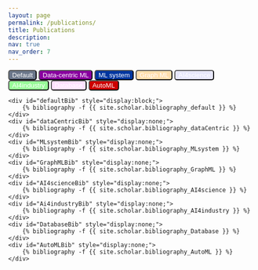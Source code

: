 ```yaml
---
layout: page
permalink: /publications/
title: Publications
description: 
nav: true
nav_order: 7
---
```

<!-- _pages/publications.md -->
<div class="publications">
    <!-- <div>machine learning</div> -->
    <button style="display: inline-block; background-color: #6A7689; color: #FFFFFF; border-radius: 5px; outline: none;" 
    onclick="changeBibliography('defaultBib')">
        Default
    </button>
    <button style="display: inline-block; background-color: #89009F; color: #FFFFFF; border-radius: 5px; outline: none;" 
    onclick="changeBibliography('dataCentricBib')">
        Data-centric ML
    </button>
    <button style="display: inline-block; background-color: #00369f; color: #FFFFFF; border-radius: 5px; outline: none;" 
    onclick="changeBibliography('MLsystemBib')">
        ML system
    </button>
    <button style="display: inline-block; background-color: #ffdead; color: #FFFFFF; border-radius: 5px; outline: none;" 
    onclick="changeBibliography('GraphMLBib')">
        Graph ML
    </button>
    <button style="display: inline-block; background-color: #e6e6fa; color: #FFFFFF; border-radius: 5px; outline: none;" 
    onclick="changeBibliography('AI4scienceBib')">
        AI4science
    </button>
    <button style="display: inline-block; background-color: #98fb98; color: #FFFFFF; border-radius: 5px; outline: none;" 
    onclick="changeBibliography('AI4industryBib')">
        AI4industry
    </button>
    <button style="display: inline-block; background-color: #ffe1ff; color: #FFFFFF; border-radius: 5px; outline: none;" 
    onclick="changeBibliography('DatabaseBib')">
        Database
    </button>
    <button style="display: inline-block; background-color: #cd0000; color: #FFFFFF; border-radius: 5px; outline: none;" 
    onclick="changeBibliography('AutoMLBib')">
        AutoML
    </button>
    
    <div id="defaultBib" style="display:block;">
        {% bibliography -f {{ site.scholar.bibliography_default }} %}
    </div>
    <div id="dataCentricBib" style="display:none;">
        {% bibliography -f {{ site.scholar.bibliography_dataCentric }} %}
    </div>
    <div id="MLsystemBib" style="display:none;">
        {% bibliography -f {{ site.scholar.bibliography_MLsystem }} %}
    </div>
    <div id="GraphMLBib" style="display:none;">
        {% bibliography -f {{ site.scholar.bibliography_GraphML }} %}
    </div>
    <div id="AI4scienceBib" style="display:none;">
        {% bibliography -f {{ site.scholar.bibliography_AI4science }} %}
    </div>
    <div id="Ai4industryBib" style="display:none;">
        {% bibliography -f {{ site.scholar.bibliography_AI4industry }} %}
    </div>
    <div id="DatabaseBib" style="display:none;">
        {% bibliography -f {{ site.scholar.bibliography_Database }} %}
    </div>
    <div id="AutoMLBib" style="display:none;">
        {% bibliography -f {{ site.scholar.bibliography_AutoML }} %}
    </div>
</div>

<script>
    /*
    var button_choice = 'defaultBib';
    function changeBibliography(choice) {
        // 根据需要修改 site.scholar.bibliography 的值
        if (choice === 'dataCentricBib') {
            document.getElementById("dataCentricBib").style.display = "block"; // 显示选中元素
            // 其余均隐藏
            document.getElementById("defaultBib").style.display = "none";
            document.getElementById("MLsystmeBib").style.display = "none";
            document.getElementById("GraphMLBib").style.display = "none";
            document.getElementById("AI4scienceBib").style.display = "none";
        } else if (choice === 'physRevBib') {
            document.getElementById("physRevBib").style.display = "block"; // 显示选中元素
            // 其余均隐藏
            document.getElementById("defaultBib").style.display = "none";
            document.getElementById("dataCentricBib").style.display = "none";
        } else { // defaultBib
            document.getElementById("defaultBib").style.display = "block"; // 显示选中元素
            // 其余均隐藏
            document.getElementById("physRevBib").style.display = "none";
            document.getElementById("dataCentricBib").style.display = "none";
        }
    }
    */
</script>

<script>
    var button_choice = 'defaultBib';
    function changeBibliography(choice) {
        // 隐藏所有元素
        document.getElementById("defaultBib").style.display = "none";
        document.getElementById("dataCentricBib").style.display = "none"; 
        document.getElementById("MLsystmeBib").style.display = "none";
        document.getElementById("GraphMLBib").style.display = "none";
        document.getElementById("AI4scienceBib").style.display = "none";
        document.getElementById("AI4industryBib").style.display = "none";
        document.getElementById("DatabaseBib").style.display = "none";
        document.getElementById("AutoMLBib").style.display = "none";
        // 显示选中元素
        document.getElementById(choice).style.display = "block";
    }
</script>
